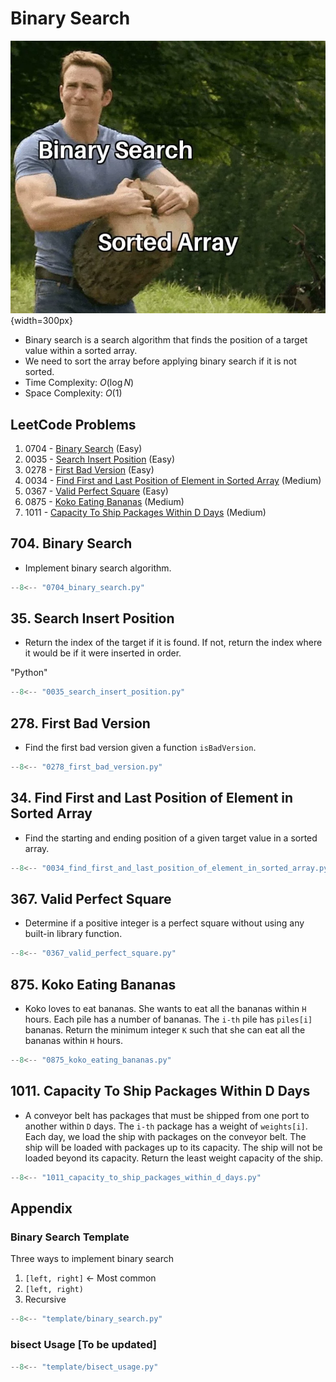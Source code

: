 # Binary Search

![bs_memes](../imgs/binary_search_memes.png){width=300px}

- Binary search is a search algorithm that finds the position of a target value within a sorted array.
- We need to sort the array before applying binary search if it is not sorted.
- Time Complexity: $O(\log{N})$
- Space Complexity: $O(1)$

## LeetCode Problems

1. 0704 - [Binary Search](https://leetcode.com/problems/binary-search/) (Easy)
2. 0035 - [Search Insert Position](https://leetcode.com/problems/search-insert-position/) (Easy)
3. 0278 - [First Bad Version](https://leetcode.com/problems/first-bad-version/) (Easy)
4. 0034 - [Find First and Last Position of Element in Sorted Array](https://leetcode.com/problems/find-first-and-last-position-of-element-in-sorted-array/) (Medium)
5. 0367 - [Valid Perfect Square](https://leetcode.com/problems/valid-perfect-square/) (Easy)
6. 0875 - [Koko Eating Bananas](https://leetcode.com/problems/koko-eating-bananas/) (Medium)
7. 1011 - [Capacity To Ship Packages Within D Days](https://leetcode.com/problems/capacity-to-ship-packages-within-d-days/) (Medium)

## 704. Binary Search

- Implement binary search algorithm.

```python
--8<-- "0704_binary_search.py"
```

## 35. Search Insert Position

- Return the index of the target if it is found. If not, return the index where it would be if it were inserted in order.

"Python"

```python
--8<-- "0035_search_insert_position.py"
```

## 278. First Bad Version

- Find the first bad version given a function `isBadVersion`.

```python
--8<-- "0278_first_bad_version.py"
```

## 34. Find First and Last Position of Element in Sorted Array

- Find the starting and ending position of a given target value in a sorted array.

```python
--8<-- "0034_find_first_and_last_position_of_element_in_sorted_array.py"
```

## 367. Valid Perfect Square

- Determine if a positive integer is a perfect square without using any built-in library function.

```python
--8<-- "0367_valid_perfect_square.py"
```

## 875. Koko Eating Bananas

- Koko loves to eat bananas. She wants to eat all the bananas within `H` hours. Each pile has a number of bananas. The `i-th` pile has `piles[i]` bananas. Return the minimum integer `K` such that she can eat all the bananas within `H` hours.

```python
--8<-- "0875_koko_eating_bananas.py"
```

## 1011. Capacity To Ship Packages Within D Days

- A conveyor belt has packages that must be shipped from one port to another within `D` days. The `i-th` package has a weight of `weights[i]`. Each day, we load the ship with packages on the conveyor belt. The ship will be loaded with packages up to its capacity. The ship will not be loaded beyond its capacity. Return the least weight capacity of the ship.

```python
--8<-- "1011_capacity_to_ship_packages_within_d_days.py"
```

## Appendix

### Binary Search Template

Three ways to implement binary search

1. `[left, right]` ← Most common
2. `[left, right)`
3. Recursive

```python
--8<-- "template/binary_search.py"
```

### bisect Usage [To be updated]

```python
--8<-- "template/bisect_usage.py"
```
